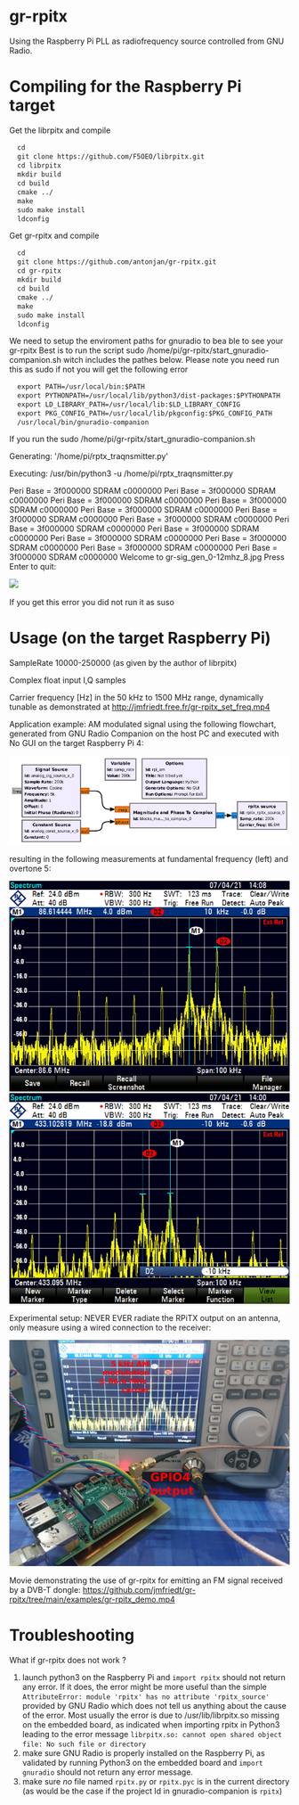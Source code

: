 # gr-rpitx 

Using the Raspberry Pi PLL as radiofrequency source controlled from GNU Radio.

# Compiling for the Raspberry Pi target
Get the librpitx and compile

      cd
      git clone https://github.com/F5OEO/librpitx.git
      cd librpitx
      mkdir build
      cd build
      cmake ../
      make
      sudo make install
      ldconfig
      
Get gr-rpitx and compile

      cd
      git clone https://github.com/antonjan/gr-rpitx.git
      cd gr-rpitx
      mkdir build
      cd build
      cmake ../
      make
      sudo make install
      ldconfig

We need to setup the enviroment paths for gnuradio to bea ble to see your gr-rpitx
Best is to run the script sudo /home/pi/gr-rpitx/start_gnuradio-companion.sh witch includes the pathes below.
Please note you need run this as sudo if not you will get the following error

      
      export PATH=/usr/local/bin:$PATH
      export PYTHONPATH=/usr/local/lib/python3/dist-packages:$PYTHONPATH
      export LD_LIBRARY_PATH=/usr/local/lib:$LD_LIBRARY_CONFIG
      export PKG_CONFIG_PATH=/usr/local/lib/pkgconfig:$PKG_CONFIG_PATH
      /usr/local/bin/gnuradio-companion

If you run the sudo /home/pi/gr-rpitx/start_gnuradio-companion.sh

Generating: '/home/pi/rptx_traqnsmitter.py'

Executing: /usr/bin/python3 -u /home/pi/rptx_traqnsmitter.py

Peri Base = 3f000000 SDRAM c0000000
Peri Base = 3f000000 SDRAM c0000000
Peri Base = 3f000000 SDRAM c0000000
Peri Base = 3f000000 SDRAM c0000000
Peri Base = 3f000000 SDRAM c0000000
Peri Base = 3f000000 SDRAM c0000000
Peri Base = 3f000000 SDRAM c0000000
Peri Base = 3f000000 SDRAM c0000000
Peri Base = 3f000000 SDRAM c0000000
Peri Base = 3f000000 SDRAM c0000000
Peri Base = 3f000000 SDRAM c0000000
Peri Base = 3f000000 SDRAM c0000000
Peri Base = 3f000000 SDRAM c0000000
Welcome to gr-sig_gen_0-12mhz_8.jpg
Press Enter to quit: 

<img src="doc/gr-rpitx_1.png">

If you get this error you did not run it as suso



# Usage (on the target Raspberry Pi)

SampleRate 10000-250000 (as given by the author of librpitx)

Complex float input I,Q samples

Carrier frequency [Hz] in the 50 kHz to 1500 MHz range, dynamically tunable as 
demonstrated at http://jmfriedt.free.fr/gr-rpitx_set_freq.mp4

Application example: AM modulated signal using the following flowchart, generated from GNU Radio
Companion on the host PC and executed with No GUI on the target Raspberry Pi 4:

<img src="examples/rpi_am.png">

resulting in the following measurements at fundamental frequency (left) and overtone 5:

<img src="examples/AM5kHz_fundamental.png">
<img src="examples/AM5kHz_overtone5.png">

Experimental setup: NEVER EVER radiate the RPiTX output on an antenna, only measure using a wired
connection to the receiver:

<img src="examples/DSC_0587ann_small.jpg">

Movie demonstrating the use of gr-rpitx for emitting an FM signal received by
a DVB-T dongle: https://github.com/jmfriedt/gr-rpitx/tree/main/examples/gr-rpitx_demo.mp4


# Troubleshooting

What if gr-rpitx does not work ?

1. launch python3 on the Raspberry Pi and ``import rpitx`` should not return any error. If it does, the error might be more useful than the simple ``AttributeError: module 'rpitx' has no attribute 'rpitx_source'`` provided by GNU Radio which does not tell us anything about the cause of the error. 
Most usually the error is due to /usr/lib/librpitx.so missing on the embedded board, as indicated when importing rpitx in Python3 leading to the error 
message ``librpitx.so: cannot open shared object file: No such file or directory``
2. make sure GNU Radio is properly installed on the Raspberry Pi, as validated by running Python3 on the embedded board and ``import gnuradio`` should 
not return any error message.
3. make sure *no* file named ``rpitx.py`` or ``rpitx.pyc`` is in the current directory (as would be the case if the project Id in gnuradio-companion is ``rpitx``)
